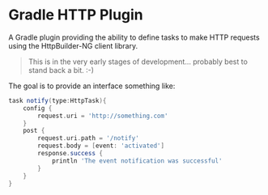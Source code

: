 # Gradle HTTP Plugin

A Gradle plugin providing the ability to define tasks to make HTTP requests using the HttpBuilder-NG client library.

> This is in the very early stages of development... probably best to stand back a bit. :-)

The goal is to provide an interface something like:

```groovy
task notify(type:HttpTask){
    config {
        request.uri = 'http://something.com'
    }
    post {
        request.uri.path = '/notify'
        request.body = [event: 'activated']
        response.success {
            println 'The event notification was successful'
        }
    }
}
```